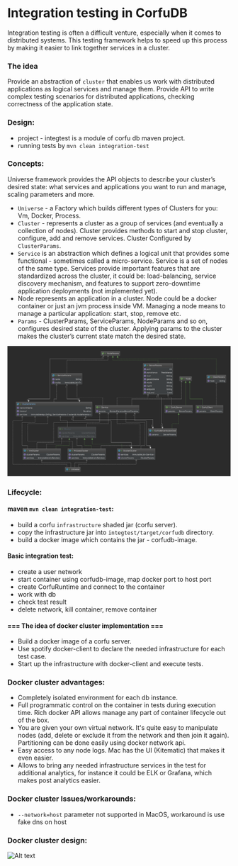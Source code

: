 # Integration testing in CorfuDB

Integration testing is often a difficult venture, especially when it comes to distributed systems.
This testing framework helps to speed up this process by making it easier to link together services in a cluster.

### The idea
Provide an abstraction of `cluster` that enables us work with distributed applications as logical services and manage them. 
Provide API to write complex testing scenarios for distributed applications, checking correctness of the application state. 

### Design:
 - project - integtest is a module of corfu db maven project. 
 - running tests by `mvn clean integration-test`

### Concepts:
 Universe framework provides the API objects to describe your cluster’s desired state: what services and applications 
 you want to run and manage, scaling parameters and more.
 - `Universe` - a Factory which builds different types of Clusters for you: Vm, Docker, Process.
 - `Cluster` - represents a cluster as a group of services (and eventually a collection of nodes). 
    Cluster provides methods to start and stop cluster, configure, add and remove services. 
    Cluster Configured by `ClusterParams`.
 - `Service` is an abstraction which defines a logical unit that provides some functional - sometimes called a micro-service. 
    Service is a set of nodes of the same type.
    Services provide important features that are standardized across the cluster, it could be: 
    load-balancing, service discovery mechanism, and features to support zero-downtime application deployments (not implemented yet).
 - Node represents an application in a cluster. Node could be a docker container or just an jvm process inside VM.
   Managing a node means to manage a particular application: start, stop, remove etc.  
 - `Params` - ClusterParams, ServiceParams, NodeParams and so on, configures desired state of the cluster. 
   Applying params to the cluster makes the cluster’s current state match the desired state.

![Design diagram](doc/testing-framework-design.png)
 
### Lifecycle:
 #### maven `mvn clean integration-test`:
 - build a corfu `infrastructure` shaded jar (corfu server).
 - copy the infrastructure jar into `integtest/target/corfudb` directory.
 - build a docker image which contains the jar - corfudb-image.
 
 #### Basic integration test:
 - create a user network
 - start container using corfudb-image, map docker port to host port
 - create CorfuRuntime and connect to the container
 - work with db
 - check test result
 - delete network, kill container, remove container

#### === The idea of docker cluster implementation ===
 - Build a docker image of a corfu server.
 - Use spotify docker-client to declare the needed infrastructure for each test case.
 - Start up the infrastructure with docker-client and execute tests.
 
### Docker cluster advantages:
 - Completely isolated environment for each db instance.
 - Full programmatic control on the container in tests during execution time. 
   Rich docker API allows manage any part of container lifecycle out of the box.
 - You are given your own virtual network. 
   It's quite easy to manipulate nodes (add, delete or exclude it from the network and then join it again). 
   Partitioning can be done easily using docker network api.
 - Easy access to any node logs. Mac has the UI (Kitematic) that makes it even easier.
 - Allows to bring any needed infrastructure services in the test for additional analytics, for instance it could be ELK or Grafana, 
   which makes post analytics easier.
 
### Docker cluster Issues/workarounds:
 - `--network=host` parameter not supported in MacOS, workaround is use fake dns on host
 
### Docker cluster design:

![Alt text](https://goo.gl/kMFBtd)